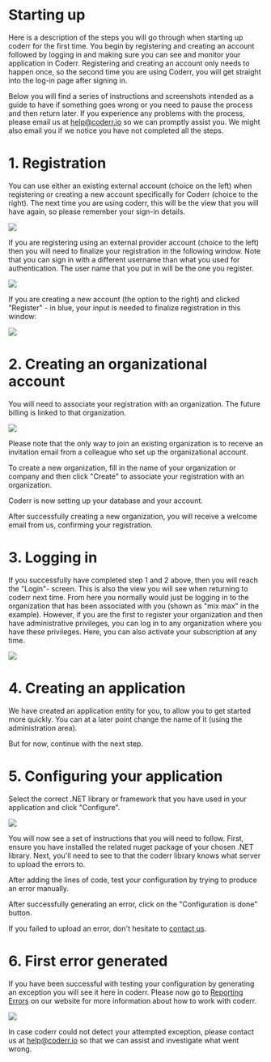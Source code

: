 Starting up
===========

Here is a description of the steps you will go through when starting up coderr for the first time. You begin by registering and creating an account followed by logging in and making sure you can see and monitor your application in Coderr. Registering and creating an account only needs to happen once, so the second time you are using Coderr, you will get straight into the log-in page after signing in.

Below you will find a series of instructions and screenshots intended as a guide to have if something goes wrong or you need to pause the process and then return later. If you experience any problems with the process, please email us at help@coderr.io so we can promptly assist you. We might also email you if we notice you have not completed all the steps.

# 1. Registration

You can use either an existing external account (choice on the left) when registering or creating a new account specifically for Coderr (choice to the right). The next time you are using coderr, this will be the view that you will have again, so please remember your sign-in details.

![](register-first-page.png)

If you are registering using an external provider account (choice to the left) then you will need to finalize your registration in the following window. Note that you can sign in with a different username than what you used for authentication. The user name that you put in will be the one you register. 

![](register.png)

If you are creating a new account (the option to the right) and clicked "Register" - in blue, your input is needed to finalize registration in this window:
 
 ![](register-local.png)

# 2. Creating an organizational account

You will need to associate your registration with an organization. The future billing is linked to that organization. 
 
![](welcome.png)

Please note that the only way to join an existing organization is to receive an invitation email from a colleague who set up the organizational account.
 
To create a new organization, fill in the name of your organization or company and then click "Create" to associate your registration with an organization. 

Coderr is now setting up your database and your account. 

After successfully creating a new organization, you will receive a welcome email from us, confirming your registration.

# 3. Logging in

If you successfully have completed step 1 and 2 above, then you will reach the "Login"- screen. This is also the view you will see when returning to coderr next time. From here you normally would just be  logging in to the organization that has been associated with you (shown as "mix max" in the example).  However, if you are the first to register your organization and then have administrative privileges, you can log in to any organization where you have these privileges. Here, you can also activate your subscription at any time.

![](login-org.png)

# 4. Creating an application

We have created an application entity for you, to allow you to get started more quickly. You can at a later point change the name of it (using the administration area).

But for now, continue with the next step.

# 5. Configuring your application

Select the correct .NET library or framework that you have used in your application and click "Configure". 

![](configure-app.png)

You will now see a set of instructions that you will need to follow. First, ensure you have installed the related nuget package of your chosen .NET library. Next, you'll need to see to that the coderr library knows what server to upload the errors to. 

After adding the lines of code, test your configuration by trying to produce an error manually. 

After successfully generating an error, click on the "Configuration is done" button.

If you failed to upload an error, don't hesitate to [contact us](mailto:help@coderr.io).

# 6.	First error generated

If you have been successful with testing your configuration by generating an exception you will see it here in coderr. Please now go to [Reporting Errors](https://coderr.io/documentation) on our website for more information about how to work with coderr.

![](reported.png) 

In case coderr could not detect your attempted exception, please contact us at [help@coderr.io](help@coderr.io) so that we can assist and investigate what went wrong. 
